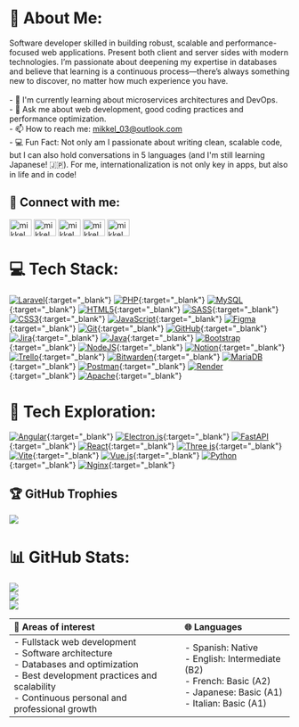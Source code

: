 # 💫 About Me:
Software developer skilled in building robust, scalable and performance-focused web applications. Present both client and server sides with modern technologies. I’m passionate about deepening my expertise in databases and believe that learning is a continuous process—there’s always something new to discover, no matter how much experience you have.<br>
<br>- 🌱 I'm currently learning about microservices architectures and DevOps.
<br>- 💬 Ask me about web development, good coding practices and performance optimization.
<br>- 📫 How to reach me: [mikkel_03@outlook.com](mikkel_03@outlook.com)
<br>- 💻 Fun Fact: Not only am I passionate about writing clean, scalable code, but I can also hold conversations in 5 languages (and I'm still learning Japanese! 🇯🇵). For me, internationalization is not only key in apps, but also in life and in code!<br>

## 📲 Connect with me:
<p align="left">
<a href="https://linkedin.com/in/mikkel llaven alonso" target="blank"><img align="center" src="https://raw.githubusercontent.com/rahuldkjain/github-profile-readme-generator/master/src/images/icons/Social/linked-in-alt.svg" alt="mikkel llaven alonso" height="30" width="40" /></a>
<a href="https://wa.me/5219213029641" target="blank"><img align="center" src="https://raw.githubusercontent.com/rahuldkjain/github-profile-readme-generator/master/src/images/icons/Social/whatsapp.svg" alt="mikkel_alonso" height="30" width="40" /></a>
<a href="https://twitter.com/mikkel_alonso" target="blank"><img align="center" src="https://raw.githubusercontent.com/rahuldkjain/github-profile-readme-generator/master/src/images/icons/Social/twitter.svg" alt="mikkel_alonso" height="30" width="40" /></a>
<a href="https://fb.com/mikkel llaven alonso" target="blank"><img align="center" src="https://raw.githubusercontent.com/rahuldkjain/github-profile-readme-generator/master/src/images/icons/Social/facebook.svg" alt="mikkel llaven alonso" height="30" width="40" /></a>
<a href="https://instagram.com/mikkel_alonso" target="blank"><img align="center" src="https://raw.githubusercontent.com/rahuldkjain/github-profile-readme-generator/master/src/images/icons/Social/instagram.svg" alt="mikkel_alonso" height="30" width="40" /></a>
</p>

# 💻 Tech Stack:
[![Laravel](https://img.shields.io/badge/laravel-%23FF2D20.svg?style=for-the-badge&logo=laravel&logoColor=white)](https://laravel.com/){:target="_blank"}
[![PHP](https://img.shields.io/badge/php-%23777BB4.svg?style=for-the-badge&logo=php&logoColor=white)](https://www.php.net/){:target="_blank"}
[![MySQL](https://img.shields.io/badge/mysql-4479A1.svg?style=for-the-badge&logo=mysql&logoColor=white)](https://www.mysql.com/){:target="_blank"}
[![HTML5](https://img.shields.io/badge/html5-%23E34F26.svg?style=for-the-badge&logo=html5&logoColor=white)](https://developer.mozilla.org/en-US/docs/Web/Guide/HTML/HTML5){:target="_blank"}
[![SASS](https://img.shields.io/badge/SASS-hotpink.svg?style=for-the-badge&logo=SASS&logoColor=white)](https://sass-lang.com/){:target="_blank"}
[![CSS3](https://img.shields.io/badge/css3-%231572B6.svg?style=for-the-badge&logo=css3&logoColor=white)](https://developer.mozilla.org/en-US/docs/Web/CSS){:target="_blank"}
[![JavaScript](https://img.shields.io/badge/javascript-%23323330.svg?style=for-the-badge&logo=javascript&logoColor=%23F7DF1E)](https://developer.mozilla.org/en-US/docs/Web/JavaScript){:target="_blank"}
[![Figma](https://img.shields.io/badge/figma-%23F24E1E.svg?style=for-the-badge&logo=figma&logoColor=white)](https://www.figma.com/){:target="_blank"}
[![Git](https://img.shields.io/badge/git-%23F05033.svg?style=for-the-badge&logo=git&logoColor=white)](https://git-scm.com/){:target="_blank"}
[![GitHub](https://img.shields.io/badge/github-%23121011.svg?style=for-the-badge&logo=github&logoColor=white)](https://github.com/){:target="_blank"}
[![Jira](https://img.shields.io/badge/jira-%230A0FFF.svg?style=for-the-badge&logo=jira&logoColor=white)](https://www.atlassian.com/software/jira){:target="_blank"}
[![Java](https://img.shields.io/badge/java-%23ED8B00.svg?style=for-the-badge&logo=openjdk&logoColor=white)](https://www.java.com/){:target="_blank"}
[![Bootstrap](https://img.shields.io/badge/bootstrap-%238511FA.svg?style=for-the-badge&logo=bootstrap&logoColor=white)](https://getbootstrap.com/){:target="_blank"}
[![NodeJS](https://img.shields.io/badge/node.js-6DA55F?style=for-the-badge&logo=node.js&logoColor=white)](https://nodejs.org/){:target="_blank"}
[![Notion](https://img.shields.io/badge/Notion-%23000000.svg?style=for-the-badge&logo=notion&logoColor=white)](https://www.notion.so/){:target="_blank"}
[![Trello](https://img.shields.io/badge/Trello-%23026AA7.svg?style=for-the-badge&logo=Trello&logoColor=white)](https://trello.com/){:target="_blank"}
[![Bitwarden](https://img.shields.io/badge/bitwarden-%23175DDC.svg?style=for-the-badge&logo=bitwarden&logoColor=white)](https://bitwarden.com/){:target="_blank"}
[![MariaDB](https://img.shields.io/badge/MariaDB-003545?style=for-the-badge&logo=mariadb&logoColor=white)](https://mariadb.org/){:target="_blank"}
[![Postman](https://img.shields.io/badge/Postman-FF6C37?style=for-the-badge&logo=postman&logoColor=white)](https://www.postman.com/){:target="_blank"}
[![Render](https://img.shields.io/badge/Render-%46E3B7.svg?style=for-the-badge&logo=render&logoColor=white)](https://render.com/){:target="_blank"}
[![Apache](https://img.shields.io/badge/apache-%23D42029.svg?style=for-the-badge&logo=apache&logoColor=white)](https://httpd.apache.org/){:target="_blank"}


# 🤯 Tech Exploration:
[![Angular](https://img.shields.io/badge/angular-%23DD0031.svg?style=for-the-badge&logo=angular&logoColor=white)](https://angular.io/){:target="_blank"}
[![Electron.js](https://img.shields.io/badge/Electron-191970?style=for-the-badge&logo=Electron&logoColor=white)](https://www.electronjs.org/){:target="_blank"}
[![FastAPI](https://img.shields.io/badge/FastAPI-005571?style=for-the-badge&logo=fastapi)](https://fastapi.tiangolo.com/){:target="_blank"}
[![React](https://img.shields.io/badge/react-%2320232a.svg?style=for-the-badge&logo=react&logoColor=%2361DAFB)](https://reactjs.org/){:target="_blank"}
[![Three js](https://img.shields.io/badge/threejs-black?style=for-the-badge&logo=three.js&logoColor=white)](https://threejs.org/){:target="_blank"}
[![Vite](https://img.shields.io/badge/vite-%23646CFF.svg?style=for-the-badge&logo=vite&logoColor=white)](https://vitejs.dev/){:target="_blank"}
[![Vue.js](https://img.shields.io/badge/vue.js-%2335495e.svg?style=for-the-badge&logo=vuedotjs&logoColor=%234FC08D)](https://vuejs.org/){:target="_blank"}
[![Python](https://img.shields.io/badge/python-3670A0?style=for-the-badge&logo=python&logoColor=ffdd54)](https://www.python.org/){:target="_blank"}
[![Nginx](https://img.shields.io/badge/nginx-%23009639.svg?style=for-the-badge&logo=nginx&logoColor=white)](https://nginx.org/){:target="_blank"}

## 🏆 GitHub Trophies
![](https://github-profile-trophy.vercel.app/?username=MLlAlonso&theme=radical&no-frame=false&no-bg=true&margin-w=4)

# 📊 GitHub Stats:
![](https://github-readme-stats.vercel.app/api?username=MLlAlonso&theme=github_dark&hide_border=false&include_all_commits=true&count_private=false)<br/>
![](https://nirzak-streak-stats.vercel.app/?user=MLlAlonso&theme=github_dark&hide_border=false)<br/>
![](https://github-readme-stats.vercel.app/api/top-langs/?username=MLlAlonso&theme=github_dark&hide_border=false&include_all_commits=true&count_private=false&layout=compact)

| 🧠 Areas of interest | 🌐 Languages |
|:-------------------- |:------------ |
| - Fullstack web development <br> - Software architecture <br> - Databases and optimization <br> - Best development practices and scalability <br> - Continuous personal and professional growth | - Spanish: Native <br> - English: Intermediate (B2) <br> - French: Basic (A2) <br> - Japanese: Basic (A1) <br> - Italian: Basic (A1) |

